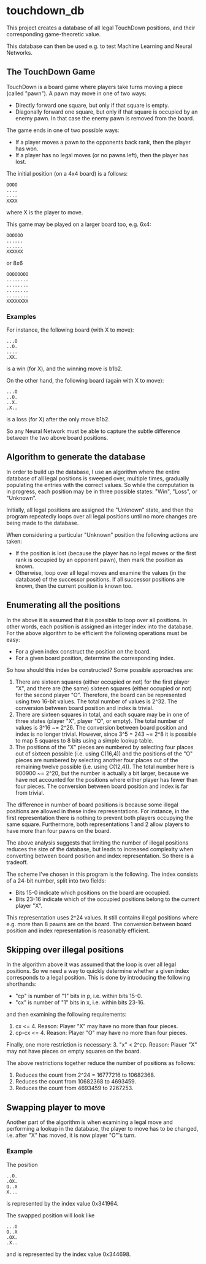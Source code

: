 # touchdown_db
This project creates a database of all legal TouchDown positions, and their
corresponding game-theoretic value.

This database can then be used e.g. to test Machine Learning and Neural Networks.

## The TouchDown Game
TouchDown is a board game where players take turns moving a piece (called
"pawn"). A pawn may move in one of two ways:
* Directly forward one square, but only if that square is empty.
* Diagonally forward one square, but only if that square is occupied by an enemy pawn.
  In that case the enemy pawn is removed from the board.

The game ends in one of two possible ways:
* If a player moves a pawn to the opponents back rank, then the player has won.
* If a player has no legal moves (or no pawns left), then the player has lost.

The initial position (on a 4x4 board) is a follows:
```
OOOO
....
....
XXXX
```
where X is the player to move.

This game may be played on a larger board too, e.g. 6x4:
```
OOOOOO
......
......
XXXXXX
```
or 8x6
```
OOOOOOOO
........
........
........
........
XXXXXXXX
```

### Examples
For instance, the following board (with X to move):
```
...O
..O.
....
.XX.
```
is a win (for X), and the winning move is b1b2.

On the other hand, the following board (again with X to move):
```
...O
..O.
..X.
.X..
```
is a loss (for X) after the only move b1b2.

So any Neural Network must be able to capture the subtle difference between the
two above board positions.

## Algorithm to generate the database
In order to build up the database, I use an algorithm where the entire database
of all legal positions is sweeped over, multiple times, gradually populating the
entries with the correct values. So while the computation is in progress, each
position may be in three possible states: "Win", "Loss", or "Unknown".

Initially, all legal positions are assigned the "Unknown" state, and then the
program repeatedly loops over all legal positions until no more changes are
being made to the database.

When considering a particular "Unknown" position the following actions are taken:
* If the position is lost (because the player has no legal moves or the first
  rank is occupied by an opponent pawn), then mark the position as known.
* Otherwise, loop over all legal moves and examine the values (in the database)
  of the successor positions. If all successor positions are known, then the current
  position is known too.

## Enumerating all the positions
In the above it is assumed that it is possible to loop over all positions. In other words,
each position is assigned an integer index into the database. For the above algorithm
to be efficient the following operations must be easy:
* For a given index construct the position on the board.
* For a given board position, determine the corresponding index.

So how should this index be constructed? Some possible approaches are:
1. There are sixteen squares (either occupied or not) for the first player "X",
   and there are (the same) sixteen squares (either occupied or not) for
   the second player "O". Therefore, the board can be represented using two
   16-bit values. The total number of values is 2^32. The conversion between
   board position and index is trivial.
2. There are sixteen squares in total, and each square may be in one of three
   states (player "X", player "O", or empty).  The total number of values is
   3^16 ~= 2^26. The conversion between board position and index is no longer
   trivial.  However, since 3^5 = 243 ~= 2^8 it is possible to map 5 squares to
   8 bits using a simple lookup table.
3. The positions of the "X" pieces are numbered by selecting four places out of
   sixteen possible (i.e. using C(16,4)) and the positions of the "O" pieces
   are numbered by selecting another four places out of the remaining twelve
   possible (i.e. using C(12,4)). The total number here is 900900 ~= 2^20, but
   the number is actually a bit larger, because we have not accounted for the
   positions where either player has fewer than four pieces.  The conversion
   between board position and index is far from trivial.

The difference in number of board positions is because some illegal positions
are allowed in these index representations. For instance, in the first
representation there is nothing to prevent both players occupying the same
square.  Furthermore, both representations 1 and 2 allow players to have more
than four pawns on the board.

The above analysis suggests that limiting the number of illegal positions
reduces the size of the database, but leads to increased complexity when
converting between board position and index representation. So there is a
tradeoff.

The scheme I've chosen in this program is the following.  The index consists of
a 24-bit number, split into two fields:
* Bits 15-0 indicate which positions on the board are occupied.
* Bits 23-16 indicate which of the occupied positions belong to the
  current player "X".

This representation uses 2^24 values. It still contains illegal positions where
e.g. more than 8 pawns are on the board. The conversion between board position
and index representation is reasonably efficient.

## Skipping over illegal positions
In the algorithm above it was assumed that the loop is over all legal positions.
So we need a way to quickly determine whether a given index corresponds to a
legal position.  This is done by introducing the following shorthands:
* "cp" is number of "1" bits in p, i.e. within bits 15-0.
* "cx" is number of "1" bits in x, i.e. within bits 23-16.

and then examining the following requirements:
1.    cx <= 4.  Reason: Player "X" may have no more than four pieces.
2. cp-cx <= 4.  Reason: Player "O" may have no more than four pieces.

Finally, one more restriction is necessary:
3. "x" < 2^cp.  Reason: Plauer "X" may not have pieces on empty squares on the
   board.

The above restrictions together reduce the number of positions as follows:
1. Reduces the count from 2^24 = 16777216 to 10682368.
2. Reduces the count from 10682368 to 4693459.
3. Reduces the count from 4693459 to 2267253.

## Swapping player to move
Another part of the algorithm is when examining a legal move and performing a
lookup in the database, the player to move has to be changed, i.e. after "X" has moved,
it is now player "O"'s turn.

### Example
The position
```
..O.
.OX.
O..X
X...
```
is represented by the index value 0x341964.

The swapped position will look like
```
...O
O..X
.OX.
.X..
```
and is represented by the index value 0x344698.


